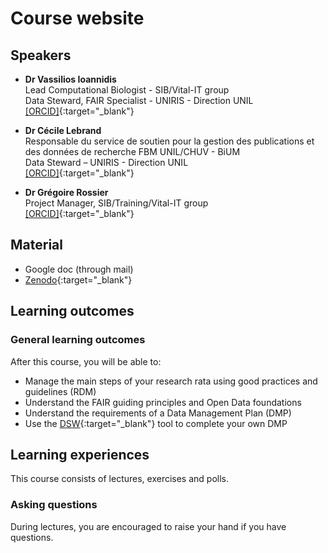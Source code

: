 # Course website

## __Speakers__
* __Dr Vassilios Ioannidis__  
Lead Computational Biologist - SIB/Vital-IT group  
Data Steward, FAIR Specialist - UNIRIS - Direction UNIL  
[[ORCID]](https://orcid.org/0000-0002-4209-2578){:target="_blank"}  

* __Dr Cécile Lebrand__  
Responsable du service de soutien pour la gestion des publications et des données de recherche FBM UNIL/CHUV - BiUM  
Data Steward – UNIRIS - Direction UNIL  
[[ORCID]](https://orcid.org/0000-0002-2750-3164){:target="_blank"}  

* __Dr Grégoire Rossier__  
Project Manager, SIB/Training/Vital-IT group  
[[ORCID]](https://orcid.org/0000-0002-0065-5053){:target="_blank"}  
 


## __Material__

* Google doc (through mail)
* [Zenodo](https://zenodo.org/record/8159828){:target="_blank"}  

## __Learning outcomes__

### General learning outcomes  

After this course, you will be able to:  

* Manage the main steps of your research rata using good practices and guidelines (RDM)  
* Understand the FAIR guiding principles and Open Data foundations  
* Understand the requirements of a Data Management Plan (DMP)  
* Use the [DSW](https://ds-wizard.org/){:target="_blank"} tool to complete your own DMP  

## __Learning experiences__

This course consists of lectures, exercises and polls.  

### Asking questions
During lectures, you are encouraged to raise your hand if you have questions.
